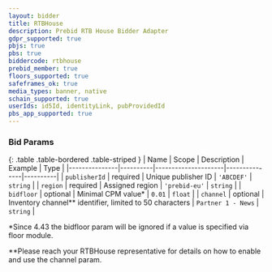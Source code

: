 ```yaml
---
layout: bidder
title: RTBHouse
description: Prebid RTB House Bidder Adapter
gdpr_supported: true
pbjs: true
pbs: true
biddercode: rtbhouse
prebid_member: true
floors_supported: true
safeframes_ok: true
media_types: banner, native
schain_supported: true
userIds: id5Id, identityLink, pubProvidedId
pbs_app_supported: true
---
```



### Bid Params

{: .table .table-bordered .table-striped }
| Name          | Scope    | Description         | Example       | Type     |
|---------------|----------|---------------------|---------------|----------|
| `publisherId` | required | Unique publisher ID | `'ABCDEF'`    | `string` |
| `region`      | required | Assigned region     | `'prebid-eu'` | `string` |
| `bidfloor`    | optional | Minimal CPM value*   | `0.01`        | `float`  |
| `channel`     | optional | Inventory channel** identifier, limited to 50 characters  | `Partner 1 - News`        | `string`  |


*Since 4.43 the bidfloor param will be ignored if a value is specified via floor module.

**Please reach your RTBHouse representative for details on how to enable and use the channel param.

